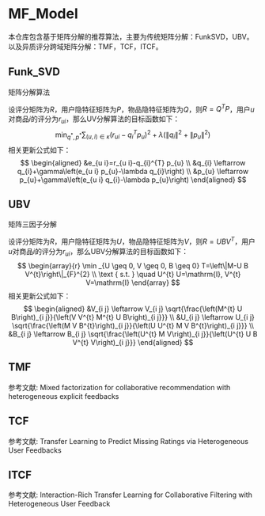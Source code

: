 # MF_Model

本仓库包含基于矩阵分解的推荐算法，主要为传统矩阵分解：FunkSVD，UBV。以及异质评分跨域矩阵分解：TMF，TCF，ITCF。

## Funk_SVD

矩阵分解算法

设评分矩阵为$R$，用户隐特征矩阵为$P$，物品隐特征矩阵为$Q$，则$R=Q^T P$，用户$u$对商品$i$的评分为$r_{ui}$，那么UV分解算法的目标函数如下：
$$
\min _{q^{*}, p^{*}} \sum_{(u, i) \in \kappa}\left(r_{u i}-q_{i}^{T} p_{u}\right)^{2}+\lambda\left(\left\|q_{i}\right\|^{2}+\left\|p_{u}\right\|^{2}\right)
$$
相关更新公式如下：
$$
\begin{aligned}
&e_{u i}=r_{u i}-q_{i}^{T} p_{u} \\
&q_{i} \leftarrow q_{i}+\gamma\left(e_{u i} p_{u}-\lambda q_{i}\right) \\
&p_{u} \leftarrow p_{u}+\gamma\left(e_{u i} q_{i}-\lambda p_{u}\right)
\end{aligned}
$$

## UBV

矩阵三因子分解

设评分矩阵为$R$，用户隐特征矩阵为$U$，物品隐特征矩阵为$V$，则$R=UBV^T$，用户$u$对商品$i$的评分为$r_{ui}$，那么UBV分解算法的目标函数如下：
$$
\begin{array}{r}
\min _{U \geq 0, V \geq 0, B \geq 0} T=\left\|M-U B V^{t}\right\|_{F}^{2} \\
\text { s.t. } \quad U^{t} U=\mathrm{I}, V^{t} V=\mathrm{I}
\end{array}
$$
相关更新公式如下：
$$
\begin{aligned}
&V_{i j}  \leftarrow V_{i j} \sqrt{\frac{\left(M^{t} U B\right)_{i j}}{\left(V V^{t} M^{t} U B\right)_{i j}}} \\
&U_{i j}  \leftarrow U_{i j} \sqrt{\frac{\left(M V B^{t}\right)_{i j}}{\left(U U^{t} M V B^{t}\right)_{i j}}} \\
&B_{i j}  \leftarrow B_{i j} \sqrt{\frac{\left(U^{t} M V\right)_{i j}}{\left(U^{t} U B V^{t} V\right)_{i j}}}
\end{aligned}
$$

## TMF

参考文献: Mixed factorization for collaborative recommendation with heterogeneous explicit feedbacks

## TCF

参考文献: Transfer Learning to Predict Missing Ratings via Heterogeneous User Feedbacks

## ITCF

参考文献: Interaction-Rich Transfer Learning for Collaborative Filtering with Heterogeneous User Feedback

